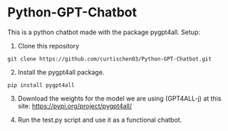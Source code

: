 # Python-GPT-Chatbot
This is a python chatbot made with the package pygpt4all.
Setup:
1. Clone this repository
```
git clone https://github.com/curtischen03/Python-GPT-Chatbot.git
```
2. Install the pygpt4all package.
```
pip install pygpt4all
```
3. Download the weights for the model we are using (GPT4ALL-j) at this site: 
https://pypi.org/project/pygpt4all/

4. Run the test.py script and use it as a functional chatbot. 

